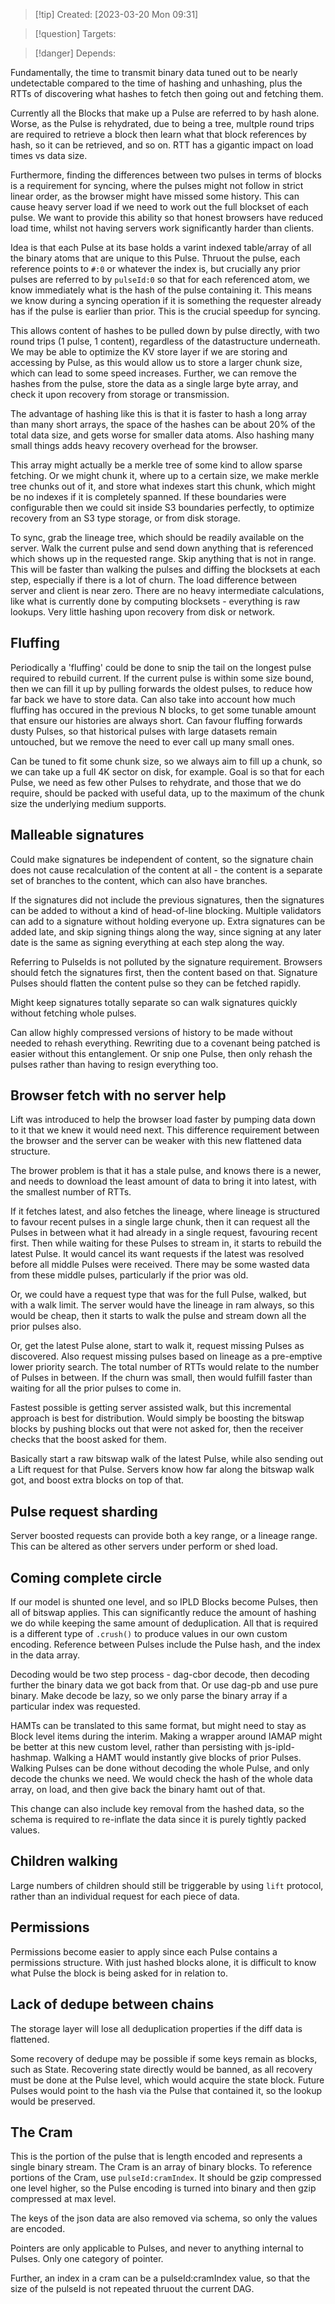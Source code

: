 
>[!tip] Created: [2023-03-20 Mon 09:31]

>[!question] Targets: 

>[!danger] Depends: 

Fundamentally, the time to transmit binary data tuned out to be nearly undetectable compared to the time of hashing and unhashing, plus the RTTs of discovering what hashes to fetch then going out and fetching them.

Currently all the Blocks that make up a Pulse are referred to by hash alone.  Worse, as the Pulse is rehydrated, due to being a tree, multple round trips are required to retrieve a block then learn what that block references by hash, so it can be retrieved, and so on.  RTT has a gigantic impact on load times vs data size.

Furthermore, finding the differences between two pulses in terms of blocks is a requirement for syncing, where the pulses might not follow in strict linear order, as the browser might have missed some history.  This can cause heavy server load if we need to work out the full blockset of each pulse.   We want to provide this ability so that honest browsers have reduced load time, whilst not having servers work significantly harder than clients.

Idea is that each Pulse at its base holds a varint indexed table/array of all the binary atoms that are unique to this Pulse. Thruout the pulse, each reference points to `#:0` or whatever the index is, but crucially any prior pulses are referred to by `pulseId:0` so that for each referenced atom, we know immediately what is the hash of the pulse containing it.  This means we know during a syncing operation if it is something the requester already has if the pulse is earlier than prior.  This is the crucial speedup for syncing.

This allows content of hashes to be pulled down by pulse directly, with two round trips (1 pulse, 1 content), regardless of the datastructure underneath.  We may be able to optimize the KV store layer if we are storing and accessing by Pulse, as this would allow us to store a larger chunk size, which can lead to some speed increases.  Further, we can remove the hashes from the pulse, store the data as a single large  byte array, and check it upon recovery from storage or transmission.  

The advantage of hashing like this is that it is faster to hash a long array than many short arrays, the space of the hashes can be about 20% of the total data size, and gets worse for smaller data atoms.  Also hashing many small things adds heavy recovery overhead for the browser.

This array might actually be a merkle tree of some kind to allow sparse fetching. Or we might chunk it, where up to a certain size, we make merkle tree chunks out of it, and store what indexes start this chunk, which might be no indexes if it is completely spanned.  If these boundaries were configurable then we could sit inside S3 boundaries perfectly, to optimize recovery from an S3 type storage, or from disk storage.

To sync, grab the lineage tree, which should be readily available on the server.  Walk the current pulse and send down anything that is referenced which shows up in the requested range.  Skip anything that is not in range.  This will be faster than walking the pulses and diffing the blocksets at each step, especially if there is a lot of churn.  The load difference between server and client is near zero.  There are no heavy intermediate calculations, like what is currently done by computing blocksets - everything is raw lookups.  Very little hashing upon recovery from disk or network.

## Fluffing 
Periodically a 'fluffing' could be done to snip the tail on the longest pulse required to rebuild current.  If the current pulse is within some size bound, then we can fill it up by pulling forwards the oldest pulses, to reduce how far back we have to store data.  Can also take into account how much fluffing has occured in the previous N blocks, to get some tunable amount that ensure our histories are always short.  Can favour fluffing forwards dusty Pulses, so that historical pulses with large datasets remain untouched, but we remove the need to ever call up many small ones.

Can be tuned to fit some chunk size, so we always aim to fill up a chunk, so we can take up a full 4K sector on disk, for example.  Goal is so that for each Pulse, we need as few other Pulses to rehydrate, and those that we do require, should be packed with useful data, up to the maximum of the chunk size the underlying medium supports.

## Malleable signatures
Could make signatures be independent of content, so the signature chain does not cause recalculation of the content at all - the content is a separate set of branches to the content, which can also have branches.

If the signatures did not include the previous signatures, then the signatures can be added to without a kind of head-of-line blocking.  Multiple validators can add to a signature without holding everyone up.  Extra signatures can be added late, and skip signing things along the way, since signing at any later date is the same as signing everything at each step along the way.

Referring to PulseIds is not polluted by the signature requirement.  Browsers should fetch the signatures first, then the content based on that.  Signature Pulses should flatten the content pulse so they can be fetched rapidly. 

Might keep signatures totally separate so can walk signatures quickly without fetching whole pulses.

Can allow highly compressed versions of history to be made without needed to rehash everything.  Rewriting due to a covenant being patched is easier without this entanglement.  Or snip one Pulse, then only rehash the pulses rather than having to resign everything too.

## Browser fetch with no server help
Lift was introduced to help the browser load faster by pumping data down to it that we knew it would need next.  This difference requirement between the browser and the server can be weaker with this new flattened data structure.

The brower problem is that it has a stale pulse, and knows there is a newer, and needs to download the least amount of data to bring it into latest, with the smallest number of RTTs.

If it fetches latest, and also fetches the lineage, where lineage is structured to favour recent pulses in a  single large chunk, then it can request all the Pulses in between what it had already in a single request, favouring recent first.  Then while waiting for these Pulses to stream in, it starts to rebuild the latest Pulse.  It would cancel its want requests if the latest was resolved before all middle Pulses were received.  There may be some wasted data from these middle pulses, particularly if the prior was old.

Or, we could have a request type that was for the full Pulse, walked, but with a walk limit.  The server would have the lineage in ram always, so this would be cheap, then it starts to walk the pulse and stream down all the prior pulses also.

Or, get the latest Pulse alone, start to walk it, request missing Pulses as discovered.  Also request missing pulses based on lineage as a pre-emptive lower priority search.  The total number of RTTs would relate to the number of Pulses in between.  If the churn was small, then would fulfill faster than waiting for all the prior pulses to come in.

Fastest possible is getting server assisted walk, but this incremental approach is best for distribution.  Would simply be boosting the bitswap blocks by pushing blocks out that were not asked for, then the receiver checks that the boost asked for them.

Basically start a raw bitswap walk of the latest Pulse, while also sending out a Lift request for that Pulse.  Servers know how far along the bitswap walk got, and boost extra blocks on top of that.

## Pulse request sharding
Server boosted requests can provide both a key range, or a lineage range.  This can be altered as other servers under perform or shed load.

## Coming complete circle
If our model is shunted one level, and so IPLD Blocks become Pulses, then all of bitswap applies.
This can significantly reduce the amount of hashing we do while keeping the same amount of deduplication.  All that is required is a different type of `.crush()` to produce values in our own custom encoding.  Reference between Pulses include the Pulse hash, and the index in the data array.

Decoding would be two step process - dag-cbor decode, then decoding further the binary data we got back from that.  Or use dag-pb and use pure binary.  Make decode be lazy, so we only parse the binary array if a particular index was requested.

HAMTs can be translated to this same format, but might need to stay as Block level items during the interim.  Making a wrapper around IAMAP might be better at this new custom level, rather than persisting with js-ipld-hashmap.  Walking a HAMT would instantly give blocks of prior Pulses.  Walking Pulses can be done without decoding the whole Pulse, and only decode the chunks we need.  We would check the hash of the whole data array, on load, and then give back the binary hamt out of that.

This change can also include key removal from the hashed data, so the schema is required to re-inflate the data since it is purely tightly packed values.

## Children walking
Large numbers of children should still be triggerable by using `lift` protocol, rather than an individual request for each piece of data.

## Permissions
Permissions become easier to apply since each Pulse contains a permissions structure.  With just hashed blocks alone, it is difficult to know what Pulse the block is being asked for in relation to.

## Lack of dedupe between chains
The storage layer will lose all deduplication properties if the diff data is flattened.

Some recovery of dedupe may be possible if some keys remain as blocks, such as State.  Recovering state directly would be banned, as all recovery must be done at the Pulse level, which would acquire the state block.  Future Pulses would point to the hash via the Pulse that contained it, so the lookup would be preserved.

## The Cram
This is the portion of the pulse that is length encoded and represents a single binary stream.  The Cram is an array of binary blocks.  To reference portions of the Cram, use `pulseId:cramIndex`.  It should be gzip compressed one level higher, so the Pulse encoding is turned into binary and then gzip compressed at max level.

The keys of the json data are also removed via schema, so only the values are encoded.

Pointers are only applicable to Pulses, and never to anything internal to Pulses.
Only one category of pointer.

Further, an index in a cram can be a pulseId:cramIndex value, so that the size of the pulseId is not repeated thruout the current DAG.
